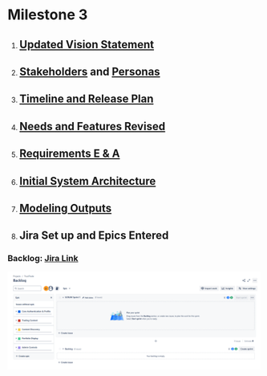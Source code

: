 # Milestone 3

1. ## [Updated Vision Statement](project_artifacts/VisionStatement.md)
2. ## [Stakeholders](project_artifacts/Stakeholders.md) and [Personas](project_artifacts/Personas.md)
3. ## [Timeline and Release Plan](project_artifacts/Timeline.md)
4. ## [Needs and Features Revised](project_artifacts/NeedsAndFeatures.md)
5. ## [Requirements E & A](project_artifacts/Requirements.md)
6. ## [Initial System Architecture](project_artifacts/ArchitectureAndModels.md)
7. ## [Modeling Outputs](project_artifacts/ArchitectureAndModels.md)
8. ## Jira Set up and Epics Entered

### Backlog: [Jira Link](https://mail-team-whd8951o.atlassian.net/jira/software/projects/SCRUM/boards/1/backlog?epics=visible)
![Jira board](project_artifacts/JiraBoardMilestone3.png)
